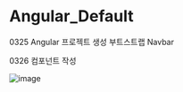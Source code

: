# Angular_Default

0325
Angular 프로젝트 생성
부트스트랩
Navbar

0326 컴포넌트 작성


![image](https://user-images.githubusercontent.com/70190887/160226985-f3abced1-a5e3-43f0-b5b0-84c943f1b52f.png)
